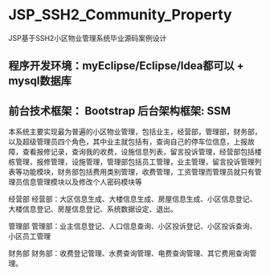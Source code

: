 # JSP_SSH2_Community_Property
JSP基于SSH2小区物业管理系统毕业源码案例设计
## 程序开发环境：myEclipse/Eclipse/Idea都可以 + mysql数据库
## 前台技术框架： Bootstrap  后台架构框架: SSM
  本系统主要实现最为普遍的小区物业管理，包括业主，经营部，管理部，财务部，以及超级管理员四个角色，其中业主就包括有，查询自己的停车位信息，上报故障，查看报修记录，查询我的收费，设施信息列表，留言投诉管理，经营部包括楼栋管理，报修管理，设施管理，管理部包括员工管理，业主管理，留言投诉管理列表等功能模块，财务部包括费用类别管理，收费管理，工资管理而管理员就只有管理员信息管理模块以及修改个人密码模块等

经营部
经营部：大区信息生成、大楼信息生成、房屋信息生成、小区信息登记、大楼信息登记、房屋信息登记、系统数据设定、退出。

管理部
管理部：业主信息登记、人口信息查询、小区投诉登记、小区投诉查询、小区员工管理

财务部
财务部：收费登记管理、水费查询管理、电费查询管理、其它费用查询管理。
